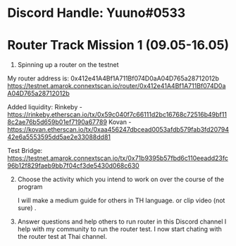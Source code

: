 # Discord Handle: Yuuno#0533

# Router Track Mission 1 (09.05-16.05)


1. Spinning up a router on the testnet

My router address is: 0x412e41A4Bf1A711Bf074D0aA04D765a28712012b
                      https://testnet.amarok.connextscan.io/router/0x412e41A4Bf1A711Bf074D0aA04D765a28712012b

Added liquidity: Rinkeby - https://rinkeby.etherscan.io/tx/0x59c040f7c66111d2bc16768c72516b49bf118c2ae76b5d659b01ef7190a67789
                 Kovan -   https://kovan.etherscan.io/tx/0xaa456247dbcead0053afdb579fab3fd2079442e6a5553595dd5ae2e33088dd81


Test Bridge:     https://testnet.amarok.connextscan.io/tx/0x71b9395b57fbd6c110eeadd23fc96b12f829faeb9bb7f04cf3de5430d068c630



2. Choose the activity which you intend to work on over the course of the program

    I will make a medium guide for others in TH language. or clip video (not sure) .


3. Answer questions and help others to run router in this Discord channel
    I help with my community to run the router test. I now start chating with the router test at Thai channel.
